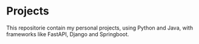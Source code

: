# Projects

This repositorie contain my personal projects, using Python and Java, with frameworks like FastAPI, Django and Springboot.
